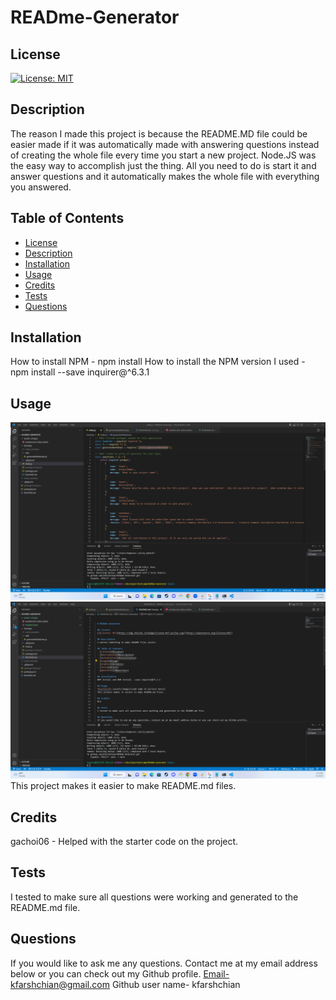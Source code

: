 

  # READme-Generator

  ## License
  [![License: MIT](https://img.shields.io/badge/License-MIT-yellow.svg)](https://opensource.org/licenses/MIT)

  ## Description
  The reason I made this project is because the README.MD file could be easier made if it was automatically made with answering questions instead of creating the whole file every time you start a new project. Node.JS was the easy way to accomplish just the thing. All you need to do is start it and answer questions and it automatically makes the whole file with everything you answered. 

  ## Table of Contents
  - [License](#License)
  - [Description](#Description)
  - [Installation](#installation)
  - [Usage](#Usage)
  - [Credits](#credits)
  - [Tests](#Tests)
  - [Questions](#Questions)
  
  ## Installation
  How to install NPM - npm install
  How to install the NPM version I used - npm install --save inquirer@^6.3.1

  ## Usage
  ![alttext](./assets/images/readme1.png)
  ![alttext](./assets/images/readme2.png)
  This project makes it easier to make README.md files.
  
  ## Credits
  gachoi06 - Helped with the starter code on the project. 

  ## Tests
  I tested to make sure all questions were working and generated to the README.md file. 

  ## Questions
  If you would like to ask me any questions. Contact me at my email address below or you can check out my Github profile.
  Email-kfarshchian@gmail.com
  Github user name- kfarshchian
  
  
